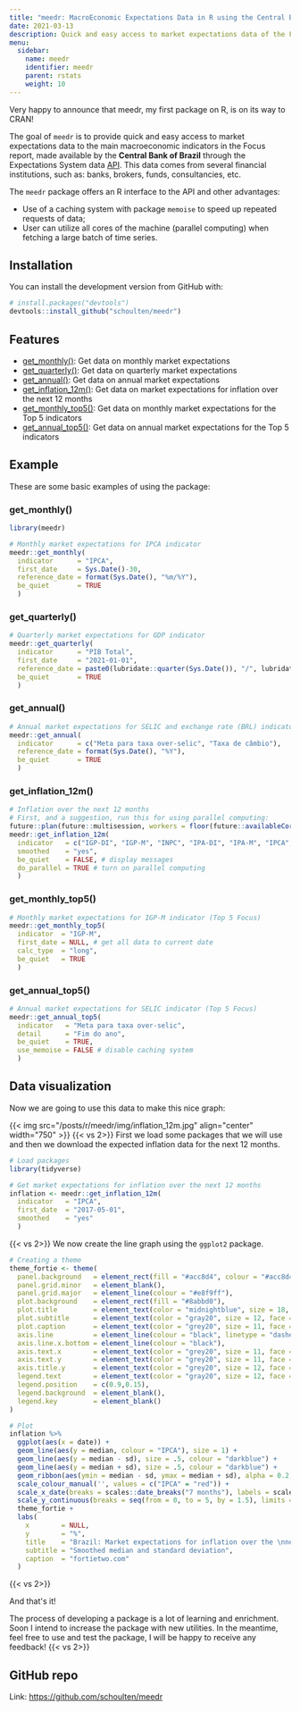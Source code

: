 ```yaml
---
title: "meedr: MacroEconomic Expectations Data in R using the Central Bank of Brazil API"
date: 2021-03-13
description: Quick and easy access to market expectations data of the Focus report from Central Bank of Brazil, through the Expectations System API.
menu:
  sidebar:
    name: meedr
    identifier: meedr
    parent: rstats
    weight: 10
---
```


Very happy to announce that meedr, my first package on R, is on its way to CRAN!

The goal of `meedr` is to provide quick and easy access to market expectations data to the main macroeconomic indicators in the Focus report, made available by the **Central Bank of Brazil** through the Expectations System data [API](https://olinda.bcb.gov.br/olinda/servico/Expectativas/versao/v1/aplicacao#!/recursos). This data comes from several financial institutions, such as: banks, brokers, funds, consultancies, etc.

The `meedr` package offers an R interface to the API and other advantages:

-   Use of a caching system with package `memoise` to speed up repeated requests of data;
-   User can utilize all cores of the machine (parallel computing) when fetching a large batch of time series.

## Installation

You can install the development version from GitHub with:

``` r
# install.packages("devtools")
devtools::install_github("schoulten/meedr")
```

## Features

-   [get\_monthly()](#get_monthly): Get data on monthly market expectations
-   [get\_quarterly()](#get_quarterly): Get data on quarterly market expectations
-   [get\_annual()](#get_annual): Get data on annual market expectations
-   [get\_inflation\_12m()](#get_inflation_12m): Get data on market expectations for inflation over the next 12 months
-   [get\_monthly\_top5()](#get_monthly_top5): Get data on monthly market expectations for the Top 5 indicators
-   [get\_annual\_top5()](#get_annual_top5): Get data on annual market expectations for the Top 5 indicators

## Example

These are some basic examples of using the package:

### get\_monthly()

``` r
library(meedr)

# Monthly market expectations for IPCA indicator
meedr::get_monthly(
  indicator      = "IPCA",
  first_date     = Sys.Date()-30,
  reference_date = format(Sys.Date(), "%m/%Y"),
  be_quiet       = TRUE
  )
```

### get\_quarterly()

``` r
# Quarterly market expectations for GDP indicator
meedr::get_quarterly(
  indicator      = "PIB Total",
  first_date     = "2021-01-01",
  reference_date = paste0(lubridate::quarter(Sys.Date()), "/", lubridate::year(Sys.Date())),
  be_quiet       = TRUE
  )
```

### get\_annual()

``` r
# Annual market expectations for SELIC and exchange rate (BRL) indicator
meedr::get_annual(
  indicator      = c("Meta para taxa over-selic", "Taxa de câmbio"),
  reference_date = format(Sys.Date(), "%Y"),
  be_quiet       = TRUE
  )
```

### get\_inflation\_12m()

``` r
# Inflation over the next 12 months
# First, and a suggestion, run this for using parallel computing:
future::plan(future::multisession, workers = floor(future::availableCores()/2))
meedr::get_inflation_12m(
  indicator   = c("IGP-DI", "IGP-M", "INPC", "IPA-DI", "IPA-M", "IPCA", "IPCA-15", "IPC-FIPE"),
  smoothed    = "yes",
  be_quiet    = FALSE, # display messages
  do_parallel = TRUE # turn on parallel computing
  )
```

### get\_monthly\_top5()

``` r
# Monthly market expectations for IGP-M indicator (Top 5 Focus)
meedr::get_monthly_top5(
  indicator  = "IGP-M",
  first_date = NULL, # get all data to current date
  calc_type  = "long",
  be_quiet   = TRUE
  )
```

### get\_annual\_top5()

``` r
# Annual market expectations for SELIC indicator (Top 5 Focus)
meedr::get_annual_top5(
  indicator   = "Meta para taxa over-selic",
  detail      = "Fim do ano",
  be_quiet    = TRUE,
  use_memoise = FALSE # disable caching system
  )
```

## Data visualization

Now we are going to use this data to make this nice graph:

{{< img src="/posts/r/meedr/img/inflation_12m.jpg" align="center" width="750" >}}
{{< vs 2>}}
First we load some packages that we will use and then we download the expected inflation data for the next 12 months.

``` r
# Load packages
library(tidyverse)

# Get market expectations for inflation over the next 12 months
inflation <- meedr::get_inflation_12m(
  indicator   = "IPCA",
  first_date  = "2017-05-01",
  smoothed    = "yes"
  )
```
{{< vs 2>}}
We now create the line graph using the `ggplot2` package.

``` r
# Creating a theme
theme_fortie <- theme(
  panel.background   = element_rect(fill = "#acc8d4", colour = "#acc8d4"),
  panel.grid.minor   = element_blank(),
  panel.grid.major   = element_line(colour = "#e8f9ff"),
  plot.background    = element_rect(fill = "#8abbd0"),
  plot.title         = element_text(color = "midnightblue", size = 18, face = "bold"),
  plot.subtitle      = element_text(color = "gray20", size = 12, face = "bold"),
  plot.caption       = element_text(color = "grey20", size = 11, face = "bold"),
  axis.line          = element_line(colour = "black", linetype = "dashed"),
  axis.line.x.bottom = element_line(colour = "black"),
  axis.text.x        = element_text(color = "grey20", size = 11, face = "bold"),
  axis.text.y        = element_text(color = "grey20", size = 11, face = "bold"),
  axis.title.y       = element_text(color = "grey20", size = 12, face = "bold"),
  legend.text        = element_text(color = "gray20", size = 12, face = "bold"),
  legend.position    = c(0.9,0.15),
  legend.background  = element_blank(),
  legend.key         = element_blank()
)

# Plot
inflation %>%
  ggplot(aes(x = date)) +
  geom_line(aes(y = median, colour = "IPCA"), size = 1) +
  geom_line(aes(y = median - sd), size = .5, colour = "darkblue") +
  geom_line(aes(y = median + sd), size = .5, colour = "darkblue") +
  geom_ribbon(aes(ymin = median - sd, ymax = median + sd), alpha = 0.2, fill = "darkblue") +
  scale_colour_manual('', values = c("IPCA" = "red")) +
  scale_x_date(breaks = scales::date_breaks("7 months"), labels = scales::date_format("%m/%Y")) +
  scale_y_continuous(breaks = seq(from = 0, to = 5, by = 1.5), limits = c(0, 5.5)) +
  theme_fortie +
  labs(
    x        = NULL,
    y        = "%",
    title    = "Brazil: Market expectations for inflation over the \nnext 12 months",
    subtitle = "Smoothed median and standard deviation",
    caption  = "fortietwo.com"
  )

```
{{< vs 2>}}

And that's it!

The process of developing a package is a lot of learning and enrichment. Soon I intend to increase the package with new utilities. In the meantime, feel free to use and test the package, I will be happy to receive any feedback!
{{< vs 2>}}

## GitHub repo

Link: https://github.com/schoulten/meedr

<script type="text/javascript" src="https://cdnjs.buymeacoffee.com/1.0.0/button.prod.min.js" data-name="bmc-button" data-slug="schoulten" data-color="#40DCA5" data-emoji=""  data-font="Cookie" data-text="Buy me a coffee" data-outline-color="#000000" data-font-color="#ffffff" data-coffee-color="#FFDD00" ></script>
